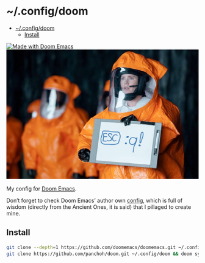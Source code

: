 # ~/.config/doom

<!--toc:start-->
- [~/.config/doom](#configdoom)
  - [Install](#install)
<!--toc:end-->

[![Made with Doom Emacs](https://img.shields.io/badge/Made_with-Doom_Emacs-blueviolet.svg?style=flat-square&logo=GNU%20Emacs&logoColor=white)](https://doomemacs.org)
![ESC :wq!](pics/arrival_meme_vi.jpeg)

My config for [Doom Emacs](https://doomemacs.org).

Don’t forget to check Doom Emacs’ author own
[config](https://github.com/hlissner/.doom.d), which is full of wisdom
(directly from the Ancient Ones, it is said) that I pillaged to create mine.


## Install

```sh
git clone --depth=1 https://github.com/doomemacs/doomemacs.git ~/.config/emacs
git clone https://github.com/panchoh/doom.git ~/.config/doom && doom sync --aot
```
